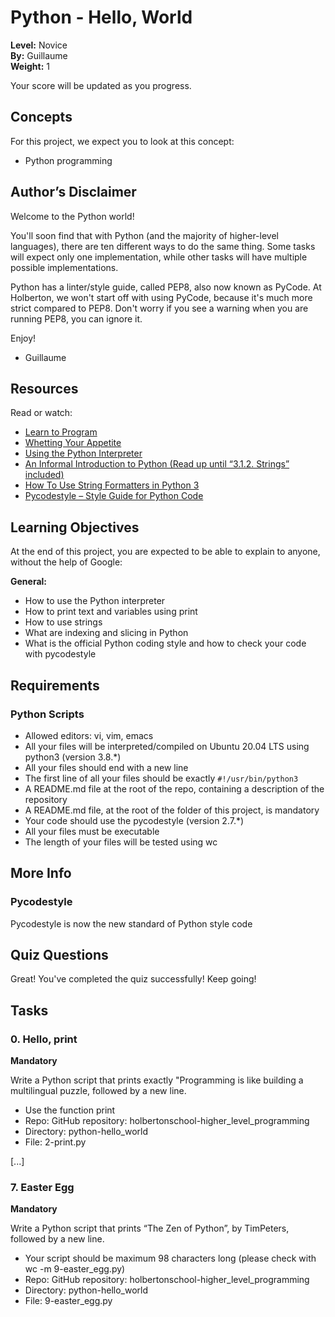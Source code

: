 # Python - Hello, World

**Level:** Novice  
**By:** Guillaume  
**Weight:** 1  

Your score will be updated as you progress.

## Concepts

For this project, we expect you to look at this concept:
- Python programming

## Author’s Disclaimer

Welcome to the Python world!

You'll soon find that with Python (and the majority of higher-level languages), there are ten different ways to do the same thing. Some tasks will expect only one implementation, while other tasks will have multiple possible implementations.

Python has a linter/style guide, called PEP8, also now known as PyCode. At Holberton, we won't start off with using PyCode, because it's much more strict compared to PEP8. Don't worry if you see a warning when you are running PEP8, you can ignore it.

Enjoy!

- Guillaume

## Resources

Read or watch:
- [Learn to Program](#)
- [Whetting Your Appetite](#)
- [Using the Python Interpreter](#)
- [An Informal Introduction to Python (Read up until “3.1.2. Strings” included)](#)
- [How To Use String Formatters in Python 3](#)
- [Pycodestyle – Style Guide for Python Code](#)

## Learning Objectives

At the end of this project, you are expected to be able to explain to anyone, without the help of Google:

**General:**
- How to use the Python interpreter
- How to print text and variables using print
- How to use strings
- What are indexing and slicing in Python
- What is the official Python coding style and how to check your code with pycodestyle

## Requirements

### Python Scripts

- Allowed editors: vi, vim, emacs
- All your files will be interpreted/compiled on Ubuntu 20.04 LTS using python3 (version 3.8.*)
- All your files should end with a new line
- The first line of all your files should be exactly `#!/usr/bin/python3`
- A README.md file at the root of the repo, containing a description of the repository
- A README.md file, at the root of the folder of this project, is mandatory
- Your code should use the pycodestyle (version 2.7.*)
- All your files must be executable
- The length of your files will be tested using wc

## More Info

### Pycodestyle

Pycodestyle is now the new standard of Python style code

## Quiz Questions

Great! You've completed the quiz successfully! Keep going!

## Tasks

### 0. Hello, print
**Mandatory**

Write a Python script that prints exactly "Programming is like building a multilingual puzzle, followed by a new line.

- Use the function print
- Repo: GitHub repository: holbertonschool-higher_level_programming
- Directory: python-hello_world
- File: 2-print.py

[...]

### 7. Easter Egg
**Mandatory**

Write a Python script that prints “The Zen of Python”, by TimPeters, followed by a new line.

- Your script should be maximum 98 characters long (please check with wc -m 9-easter_egg.py)
- Repo: GitHub repository: holbertonschool-higher_level_programming
- Directory: python-hello_world
- File: 9-easter_egg.py
